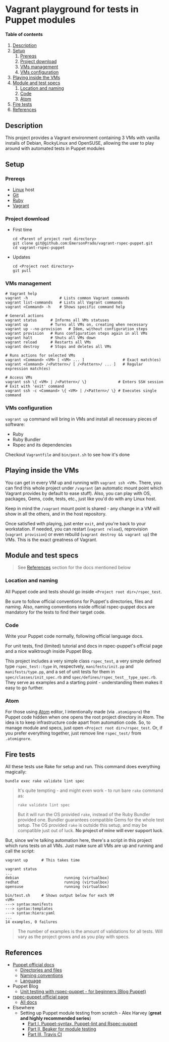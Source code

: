 # Vagrant playground for tests in Puppet modules

#### Table of contents

1. [Description](#description)
1. [Setup](#setup)
    1. [Prereqs](#prereqs)
    1. [Project download](#project-download)
    1. [VMs management](#vms-management)
    1. [VMs configuration](#vms-configuration)
1. [Playing inside the VMs](#playing-inside-the-VMs)
1. [Module and test specs](#module-and-test-specs)
    1. [Location and naming](#location-and-naming)
    1. [Code](#code)
    1. [Atom](#atom)
1. [Fire tests](#fire-tests)
1. [References](#References)

## Description

This project provides a Vagrant environment containing 3 VMs with vanilla installs of Debian, RockyLinux and OpenSUSE, allowing the user to play around with automated tests in Puppet modules

## Setup

### Prereqs

- [Linux](https://en.wikipedia.org/wiki/Linux) host
- [Git](https://git-scm.com/)
- [Ruby](https://www.ruby-lang.org/)
- [Vagrant](https://www.vagrantup.com/)

### Project download

- First time

    ```Shell
    cd <Parent of project root directory>
    git clone git@github.com:EmersonPrado/vagrant-rspec-puppet.git
    cd vagrant-rspec-puppet
    ```

- Updates

    ```Shell
    cd <Project root directory>
    git pull
    ```

### VMs management

```Shell
# Vagrant help
vagrant -h              # Lists common Vagrant commands
vagrant list-commands   # Lists all Vagrant commands
vagrant <Command> -h    # Shows specific command help

# General actions
vagrant status      # Informs all VMs statuses
vagrant up          # Turns all VMs on, creating when necessary
vagrant up --no-provision   # Idem, without configuration steps
vagrant provision   # Runs configuration steps again in all VMs
vagrant halt        # Shuts all VMs down
vagrant reload      # Restarts all VMs
vagrant destroy     # Stops and deletes all VMs

# Runs actions for selected VMs
vagrant <Command> <VM> [ <VM> ... ]                 # Exact match(es)
vagrant <Command> /<Pattern>/ [ /<Pattern>/ ... ]   # Regular expression match(es)

# Access VMs
vagrant ssh \{ <VM> | /<Pattern>/ \}              # Enters SSH session
# Exit with 'exit' command
vagrant ssh -c <Command> \{ <VM> | /<Pattern>/ \} # Executes single command
```

### VMs configuration

`vagrant up` command will bring in VMs and install all necessary pieces of software:
- Ruby
- Ruby Bundler
- Rspec and its dependencies

Checkout `Vagrantfile` and `bin/post.sh` to see how it's done

## Playing inside the VMs

You can get in every VM up and running with `vagrant ssh <VM>`. There, you can find this whole project under `/vagrant` (an automatic mount point which Vagrant provides by default to ease stuff). Also, you can play with OS, packages, Gems, code, tests, etc., just like you'd do with any Linux host.

Keep in mind the `/vagrant` mount point is shared - any change in a VM will show in all the others, and in the host repository.

Once satisfied with playing, just enter `exit`, and you're back to your workstation. If needed, you can restart (`vagrant reload`), reprovision (`vagrant provision`) or even rebuild (`vagrant destroy && vagrant up`) the VMs. This is the exact greatness of Vagrant.

## Module and test specs

> See [References](#references) section for the docs mentioned below

### Location and naming

All Puppet code and tests should go inside `<Project root dir>/rspec_test`.

Be sure to follow official conventions for Puppet's directories, files and naming. Also, naming conventions inside official rspec-puppet docs are mandatory for the tests to find their target code.

### Code

Write your Puppet code normally, following official language docs.

For unit tests, find (limited) tutorial and docs in rspec-puppet's official page and a nice walktrough inside Puppet Blog.

This project includes a very simple class `rspec_test`, a very simple defined type `rspec_test::type` in, respectvely, `manifests/init.pp` and `manifests/type.pp`, and a set of unit tests for them in `spec/classes/init_spec.rb` and  `spec/defines/rspec_test__type_spec.rb`. They serve as examples and a starting point - understanding them makes it easy to go further.

### Atom

For those using [Atom](https://atom.io/) editor, I intentionally made (via `.atomignore`) the Puppet code hidden when one opens the root project directory in Atom. The idea is to keep infrastructure code apart from automation code. So, to manage module and specs, just open `<Project root dir>/rspec_test`. Or, if you prefer everything together, just remove line `rspec_test/` from `.atomignore`.

## Fire tests

All these tests use Rake for setup and run. This command does everything magically:

```Shell
bundle exec rake validate lint spec
```

> It's quite tempting - and might even work - to run bare `rake` command as:
>
> ```Shell
> rake validate lint spec
> ```
>
> But it will run the OS provided `rake`, instead of the Ruby Bundler provided one. Bundler guarantees compatible Gems for the whole test setup. The OS provided `rake` is outside this setup, and may be compatible just out of luck. **No project of mine will ever support luck**.

But, since we're talking automation here, there's a script in this project which runs tests on all VMs. Just make sure all VMs are up and running and call the script:

```Shell
vagrant up      # This takes time

vagrant status
...
debian                    running (virtualbox)
redhat                    running (virtualbox)
opensuse                  running (virtualbox)

bin/test.sh     # Shows output below for each VM
<VM>
---> syntax:manifests
---> syntax:templates
---> syntax:hiera:yaml
...
14 examples, 0 failures
```

> The number of examples is the amount of validations for all tests. Will vary as the project grows and as you play with specs.

## References

- [Puppet official docs](https://puppet.com/docs/puppet/7/puppet_index.html)
    - [Directories and files](https://puppet.com/docs/puppet/7/dirs_important_directories.html)
    - [Naming conventions](https://puppet.com/docs/puppet/7/modules_fundamentals.html)
    - [Language](https://puppet.com/docs/puppet/7/puppet_language.html)
- Puppet Blog
    - [Unit testing with rspec-puppet - for beginners (Blog Puppet)](https://puppet.com/blog/unit-testing-rspec-puppet-for-beginners/)
- [rspec-puppet official page](https://rspec-puppet.com/)
    - [All docs](https://rspec-puppet.com/documentation/)
- Elsewhere
    - Setting up Puppet module testing from scratch - Alex Harvey (**great and highly recommended series**)
        - [Part I, Puppet-syntax, Puppet-lint and Rspec-puppet](https://alexharv074.github.io/puppet/2016/05/08/setting-up-puppet-module-testing-from-scratch-part-i-puppet-syntax-puppet-lint-and-rspec-puppet.html)
        - [Part II, Beaker for module testing](https://alexharv074.github.io/puppet/2016/05/13/setting-up-puppet-module-testing-from-scratch-part-ii-beaker-for-module-testing.html)
        - [Part III, Travis CI](https://alexharv074.github.io/puppet/2016/05/16/setting-up-puppet-module-testing-from-scratch-part-iii-travis-ci.html)
